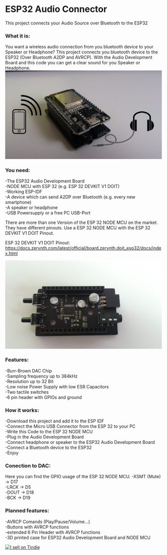 # **ESP32 Audio Connector**
This project connects your Audio Source over Bluetooth to the ESP32
  
### **What it is:**  
You want a wireless audio connection from you bluetooth device to your Speaker or Headphone? 
This project connects you bluetooth device to the ESP32 (Over Bluetooth A2DP and AVRCP). With the Audio Development Board and this code you can get a clear sound for you Speaker or Headphone.
![Alt-Text](/pictures/overview.jpg)
  
### **You need:**  
-The ESP32 Audio Development Board  
-NODE MCU with ESP 32 (e.g. ESP 32 DEVKIT V1 DOIT)  
-Working ESP-IDF  
-A device which can send A2DP over Bluetooth (e.g. every new smartphone)  
-A speaker or headphone  
-USB Powersupply or a  free PC USB-Port
  
There are more than one Version of the ESP 32 NODE MCU on the market. They have different pinouts. Use a ESP 32 NODE MCU with the ESP 32 DEVKIT V1 DOIT Pinout.

ESP 32 DEVKIT V1 DOIT Pinout: https://docs.zerynth.com/latest/official/board.zerynth.doit_esp32/docs/index.html

![Alt-Text](/pictures/DSC_0002.jpg)
  
### **Features:**  
-Burr-Brown DAC Chip  
-Sampling frequency up to 384kHz  
-Resolution up to 32 Bit  
-Low noise Power Supply with low ESR Capacitors  
-Two tactile switches  
-6 pin header with GPIOs and ground  
  
### **How it works:**  
-Download this project and add it to the ESP IDF  
-Connect the Micro USB Connector from the ESP 32 to your PC  
-Write this Code to the ESP 32 NODE MCU  
-Plug in the Audio Development Board  
-Connect headphone or speaker to the ESP32 Audio Development Board   
-Connect a Bluetooth device to the ESP32  
-Enjoy

### **Conection to DAC:**  
Here you can find the GPIO usage of the ESP 32 NODE MCU.
-XSMT (Mute)    -> D17  
-LRCK           -> D5  
-DOUT           -> D18  
-BCK            -> D19  
  
### **Planned features:**  
-AVRCP Comands (Play/Pause/Volume...)  
-Buttons with AVRCP functions  
-extended 6 Pin Header with AVRCP functions  
-3D printed case for ESP32 Audio Development Board and NODE MCU
  
  <a href="https://www.tindie.com/stores/demp_1993/?ref=offsite_badges&utm_source=sellers_DEMP_1993&utm_medium=badges&utm_campaign=badge_small"><img src="https://d2ss6ovg47m0r5.cloudfront.net/badges/tindie-smalls.png" alt="I sell on Tindie" width="200" height="55"></a>
